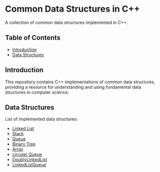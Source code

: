# Common Data Structures in  C++

A collection of common data structures implemented in C++.

## Table of Contents

- [Introduction](#introduction)
- [Data Structures](#data-structures)

## Introduction

This repository contains C++ implementations of common data structures, providing a resource for understanding and using fundamental data structures in computer science.

## Data Structures

List of implemented data structures:

- [Linked List](https://github.com/Abdoosaeid/Data-Structure/blob/master/Linked_list.cpp)
- [Stack](https://github.com/Abdoosaeid/Data-Structure/blob/master/Stack.cpp)
- [Queue](https://github.com/Abdoosaeid/Data-Structure/blob/master/queue.cpp)
- [Binary Tree](https://github.com/Abdoosaeid/Data-Structure/blob/master/binaryTree.cpp)
- [Array](https://github.com/Abdoosaeid/Data-Structure/blob/master/Array.cpp)
- [circuler Queue](https://github.com/Abdoosaeid/Data-Structure/blob/master/circuler%20Queue.cpp)
- [DoublyLinkedList](https://github.com/Abdoosaeid/Data-Structure/blob/master/DoublyLinkedList.cpp)
- [LinkedListQueue](https://github.com/Abdoosaeid/Data-Structure/blob/master/LinkedListQueue.cpp)
 

 